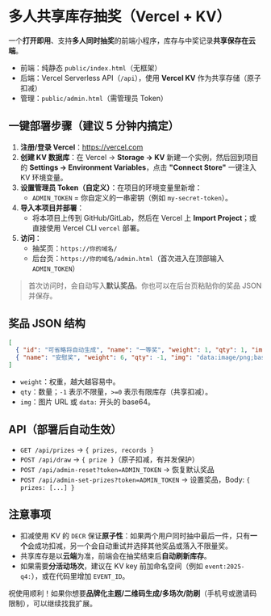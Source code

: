 # 多人共享库存抽奖（Vercel + KV）

一个**打开即用**、支持**多人同时抽奖**的前端小程序，库存与中奖记录**共享保存在云端**。

- 前端：纯静态 `public/index.html`（无框架）
- 后端：Vercel Serverless API（`/api`），使用 **Vercel KV** 作为共享存储（原子扣减）
- 管理：`public/admin.html`（需管理员 Token）

## 一键部署步骤（建议 5 分钟内搞定）

1. **注册/登录 Vercel**：<https://vercel.com>
2. **创建 KV 数据库**：在 Vercel → **Storage → KV** 新建一个实例，然后回到项目的 **Settings → Environment Variables**，点击 **"Connect Store"** 一键注入 KV 环境变量。
3. **设置管理员 Token（自定义）**：在项目的环境变量里新增：  
   - `ADMIN_TOKEN` = 你自定义的一串密钥（例如 `my-secret-token`）。
4. **导入本项目并部署**：  
   - 将本项目上传到 GitHub/GitLab，然后在 Vercel 上 **Import Project**；或直接使用 Vercel CLI `vercel` 部署。
5. **访问**：  
   - 抽奖页：`https://你的域名/`  
   - 后台页：`https://你的域名/admin.html`（首次进入在顶部输入 `ADMIN_TOKEN`）

> 首次访问时，会自动写入**默认奖品**。你也可以在后台页粘贴你的奖品 JSON 并保存。

## 奖品 JSON 结构

```json
[
  { "id": "可省略将自动生成", "name": "一等奖", "weight": 1, "qty": 1, "img": "https://..." },
  { "name": "安慰奖", "weight": 6, "qty": -1, "img": "data:image/png;base64,..." }
]
```

- `weight`：权重，越大越容易中。
- `qty`：数量；`-1` 表示不限量，`>=0` 表示有限库存（共享扣减）。
- `img`：图片 URL 或 `data:` 开头的 base64。

## API（部署后自动生效）

- `GET /api/prizes` → `{ prizes, records }`
- `POST /api/draw` → `{ prize }`（原子扣减，有并发保护）
- `POST /api/admin-reset?token=ADMIN_TOKEN` → 恢复默认奖品
- `POST /api/admin-set-prizes?token=ADMIN_TOKEN` → 设置奖品，Body: `{ prizes: [...] }`

## 注意事项

- 扣减使用 KV 的 `DECR` 保证**原子性**：如果两个用户同时抽中最后一件，只有**一个**会成功扣减，另一个会自动重试并选择其他奖品或落入不限量奖。
- 共享库存是以**云端**为准，前端会在抽奖结束后**自动刷新库存**。
- 如果需要**分活动场次**，建议在 KV key 前加命名空间（例如 `event:2025-q4:`），或在代码里增加 `EVENT_ID`。

祝使用顺利！如果你想要**品牌化主题/二维码生成/多场次/防刷**（手机号或邀请码限制），可以继续找我扩展。

